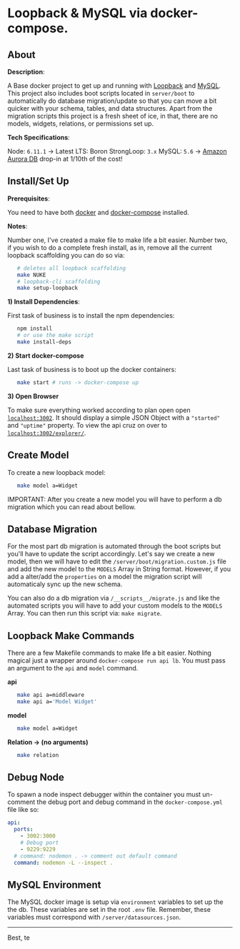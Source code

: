 # Loopback & MySQL via docker-compose.

## About

__Description__:

A Base docker project to get up and running with [Loopback](http://loopback.io) and [MySQL](https://www.mysql.com/). This project also includes boot scripts located in `server/boot` to automatically do database migration/update so that you can move a bit quicker with your schema, tables, and data structures. Apart from the migration scripts this project is a fresh sheet of ice, in that, there are no models, widgets, relations, or permissions set up.

__Tech Specifications__:

Node: `6.11.1` -> Latest LTS: Boron
StrongLoop: `3.x`
MySQL: `5.6` -> [Amazon Aurora DB](https://aws.amazon.com/rds/aurora/) drop-in at 1/10th of the cost!

## Install/Set Up

__Prerequisites__:

You need to have both [docker](https://docs.docker.com/engine/installation/) and [docker-compose](https://docs.docker.com/compose/install/) installed.

__Notes__:

Number one, I've created a make file to make life a bit easier. Number two, if you wish to do a complete fresh install, as in, remove all the current loopback scaffolding you can do so via:

```bash
   # deletes all loopback scaffolding
   make NUKE
   # loopback-cli scaffolding
   make setup-loopback
```

__1) Install Dependencies__:

First task of business is to install the npm dependencies:

```bash
   npm install
   # or use the make script
   make install-deps
```

__2) Start docker-compose__

Last task of business is to boot up the docker containers:

```bash
   make start # runs -> docker-compose up
```

__3) Open Browser__

To make sure everything worked according to plan open open [`localhost:3002`](http://localhost:3002/). It should display a simple JSON Object with a `"started"` and `"uptime"` property. To view the api cruz on over to [`localhost:3002/explorer/`](http://localhost:3002/explorer/).


## Create Model

To create a new loopback model:

```bash
   make model a=Widget
```

IMPORTANT: After you create a new model you will have to perform a db migration which you can read about bellow.

## Database Migration

For the most part db migration is automated through the boot scripts but you'll have to update the script accordingly. Let's say we create a new model, then we will have to edit the `/server/boot/migration.custom.js` file and add the new model to the `MODELS` Array in String format. However, if you add a alter/add the `properties` on a model the migration script will automaticaly sync up the new schema.

You can also do a db migration via `/__scripts__/migrate.js` and like the automated scripts you will have to add your custom models to the `MODELS` Array. You can then run this script via: `make migrate`.

## Loopback Make Commands

There are a few Makefile commands to make life a bit easier. Nothing magical just a wrapper around `docker-compose run api lb`. You must pass an argument to the `api` and `model` command.

__api__

```bash
   make api a=middleware
   make api a='Model Widget'
```

__model__

```bash
   make model a=Widget
```


__Relation -> (no arguments)__

```bash
   make relation
```


## Debug Node

To spawn a node inspect debugger within the container you must un-comment the debug port and debug command in the `docker-compose.yml` file like so:

```yaml
api:
  ports:
    - 3002:3000
    # Debug port
    - 9229:9229
  # command: nodemon . -> comment out default command
  command: nodemon -L --inspect .
```

## MySQL Environment

The MySQL docker image is setup via `environment` variables to set up the the db. These variables are set in the root `.env` file. Remember, these variables must correspond with `/server/datasources.json`.


---

Best, te
